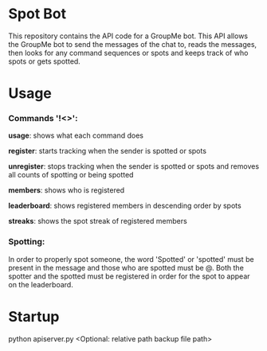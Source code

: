 # Spot Bot
This repository contains the API code for a GroupMe bot. This API allows the GroupMe bot to send the messages of the chat to,
reads the messages, then looks for any command sequences or spots and keeps track of who spots or gets spotted. 

# Usage
### Commands '!<>':
**usage**: shows what each command does

**register**: starts tracking when the sender is spotted or spots

**unregister**: stops tracking when the sender is spotted or spots and removes all counts of spotting or being spotted

**members**: shows who is registered

**leaderboard**: shows registered members in descending order by spots

**streaks**: shows the spot streak of registered members

### Spotting:
In order to properly spot someone, the word 'Spotted' or 'spotted'
must be present in the message and those who are spotted must be @.
Both the spotter and the spotted must be registered in order for the spot to appear on the leaderboard.

# Startup
python apiserver.py <GroupMe bot_id> <Optional: relative path backup file path> 
